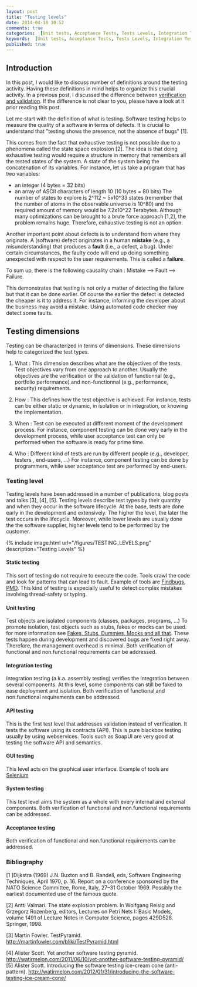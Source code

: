 ```yaml
---
layout: post
title: "Testing levels"
date: 2014-04-18 10:52
comments: true
categories:  [Unit tests, Acceptance Tests, Tests Levels, Integration Tests, Verification, Validation]
keywords:  [Unit tests, Acceptance Tests, Tests Levels, Integration Tests, Verification, Validation]
published: true 
---
```

## Introduction

In this post, I would like to discuss number of definitions around the testing activity. Having these definitions in mind helps to organize this crucial activity. In a previous post, I discussed the difference between [verification and validation](). If the difference is not clear to you, please have a look at it prior reading this post.

Let me start with the definition of what is testing. Software testing helps to measure the quality of a software in terms of defects. It is crucial to understand that 
"testing shows the presence, not the absence of bugs" [1].
 

This comes from the fact that exhaustive testing is not possible  due to a phenomena called the state space explosion [2]. The idea is that doing exhaustive testing would require a structure in memory that remembers all the tested states of the system. A state of the system being the concatenation of its variables. For instance, let us take a program that has two variables:
- an integer (4 bytes = 32 bits)
- an array of ASCII characters of length 10 (10 bytes =  80 bits)
The number of states to explore is  2^112 ~ 5x10^33 states (remember that the number of atoms in the observable universe is 10^80) and the required amount of memory would be 7.2x10^22 Terabytes. Although many optimizations can be brought to a brute force approach [1,2], the problem remains huge. Therefore, exhaustive testing is not an option.

Another important point about defects is to understand from where they originate.
A (software) defect originates in a human **mistake** (e.g., a misunderstanding) that produces a **fault** (i.e., a defect, a bug). Under certain circumstances, the faulty code will end up doing something unexpected with respect to the user requirements. This is called a **failure**.

To sum up, there is the following causality chain : Mistake --> Fault --> Failure.  
 
This demonstrates that testing is not only a matter of detecting the failure but that it can be done earlier. Of course the earlier the defect is detected the cheaper is it to address it. For instance, informing the developer about the business may avoid a mistake. Using automated code checker may detect some faults. 
 
## Testing dimensions
Testing can be characterized in terms of dimensions. These dimensions help to categorized the test types.  

1. What : This dimension describes what are the objectives of the tests. Test objectives vary from one approach to another.
Usually the objectives are the verification or  the validation of functionnal (e.g., portfolio performance) and non-functionnal (e.g., performance, security) requirements.

2. How : This defines how the test objective is achieved. For instance, tests can be either static or dynamic, in isolation or in integration, or knowing the implementation.

3. When : Test can be executed at different moment of the development process. For instance, component testing can be done very early in the development process, while user acceptance test can only be performed when the software is ready for prime time.

4. Who : Different kind of tests are run by different people (e.g., developer, testers , end-users, ...) For instance, component testing can be done by programmers, while user acceptance test are performed by end-users.

### Testing level
Testing levels have been addressed in a number of publications, blog posts and talks [3], [4], [5]. Testing levels describe test types by their quantity and when they occur in the software lifecycle. At the base, tests are done early in the development and extensively. The higher the level, the later the test occurs in the lifecycle. Moreover, while lower levels are usually done the the software supplier, higher levels tend to be performed by the customer.
 
{% include image.html url="/figures/TESTING_LEVELS.png" description="Testing Levels" %}
<br/>

#### Static testing
This sort of testing do not require to execute the code. Tools crawl the code and look for patterns that can lead to fault. Example of tools are [Findbugs](http://findbugs.sourceforge.net/), [PMD](http://sourceforge.net/p/pmd/bugs/). This kind of testing is especially useful to detect complex mistakes involving thread-safety or typing.

#### Unit testing
Test objects are isolated components (classes, packages, programs, ...)  To promote isolation, test objects such as stubs, fakes or mocks can be used. for more information see [Fakes, Stubs, Dummies, Mocks and all that](). These tests happen during development and discovered bugs are fixed right away. Therefore, the management overhead is minimal. Both verification of functional and non.functional requirements can be addressed.

#### Integration testing
Integration testing (a.k.a. assembly testing) verifies the integration between several components. At this level, some components can still be faked to ease deployment and isolation.
Both verification of functional and non.functional requirements can be addressed.

#### API testing
This is the first test level that addresses validation instead of verification. It tests the software using its contracts (API). This is pure blackbox testing usually by using webservices. Tools such as SoapUI are very good at testing the software API and semantics.

#### GUI testing
This level acts on the graphical user interface. Example of tools are [Selenium](http://www.seleniumhq.org/) 

#### System testing
This test level aims the system as a whole with every internal and external components.
Both verification of functional and non.functional requirements can be addressed.

#### Acceptance testing
Both verification of functional and non.functional requirements can be addressed.




### Bibliography
[1 ]Dijkstra (1969) J.N. Buxton and B. Randell, eds, Software Engineering Techniques, April 1970, p. 16. Report on a conference sponsored by the NATO Science Committee, Rome, Italy, 27–31 October 1969. Possibly the earliest documented use of the famous quote.

[2] Antti Valmari. The state explosion problem. In Wolfgang Reisig and Grzegorz Rozenberg, editors, Lectures on Petri Nets I: Basic
Models, volume 1491 of Lecture Notes in Computer Science, pages 429D528. Springer, 1998.

[3] Martin Fowler. TestPyramid. http://martinfowler.com/bliki/TestPyramid.html

[4] Alister Scott. Yet another software testing pyramid. http://watirmelon.com/2011/06/10/yet-another-software-testing-pyramid/
[5] Alister Scott. Introducing the software testing ice-cream cone (anti-pattern). http://watirmelon.com/2012/01/31/introducing-the-software-testing-ice-cream-cone/
